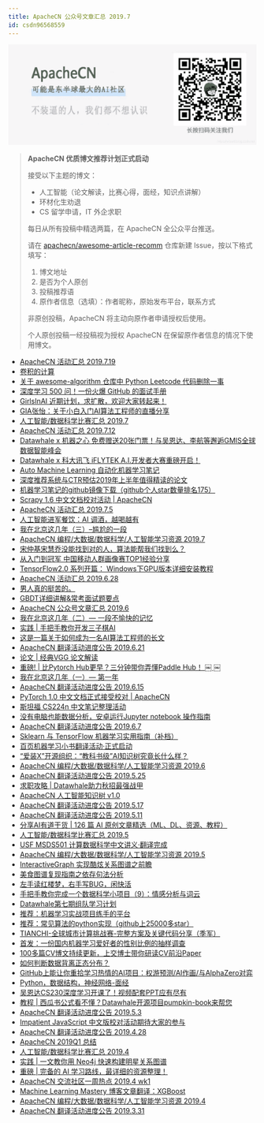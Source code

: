 ```yaml
---
title: ApacheCN 公众号文章汇总 2019.7
id: csdn96568559
---
```


![](../img/f5021522f77a7188443021e64a06fe1b.png)

> **ApacheCN 优质博文推荐计划正式启动**
> 
> 接受以下主题的博文：
> 
> *   人工智能（论文解读，比赛心得，面经，知识点讲解）
> *   环材化生劝退
> *   CS 留学申请，IT 外企求职
> 
> 每日从所有投稿中精选两篇，在 ApacheCN 全公众平台推送。
> 
> 请在 [apachecn/awesome-article-recomm](https://github.com/apachecn/awesome-article-recomm) 仓库新建 Issue，按以下格式填写：
> 
> 1.  博文地址
> 2.  是否为个人原创
> 3.  投稿推荐语
> 4.  原作者信息（选填）：作者昵称，原始发布平台，联系方式
> 
> 非原创投稿，ApacheCN 将主动向原作者申请授权后使用。
> 
> 个人原创投稿一经投稿视为授权 ApacheCN 在保留原作者信息的情况下使用博文。

*   [ApacheCN 活动汇总 2019.7.19](http://mp.weixin.qq.com/s?__biz=MzU3Mzg3OTQxNw==&mid=2247483879&idx=1&sn=e1f1a7f59ba0e9f34f9451be8041c8d8&chksm=fd3ba4f1ca4c2de7f63dd4c6366e77d786483976101c4d1b78edd3c47699189b42ebb6a9bb25#rd)
*   [卷积的计算](http://mp.weixin.qq.com/s?__biz=MzU3Mzg3OTQxNw==&mid=2247483875&idx=1&sn=36143922fcc9f97a60c0d624feb9ccbe&chksm=fd3ba4f5ca4c2de30e6e232f3db9adda56964a41087d2ea32e53e936bdda473888c41a2386c9#rd)
*   [关于 awesome-algorithm 仓库中 Python Leetcode 代码删除一事](http://mp.weixin.qq.com/s?__biz=MzU3Mzg3OTQxNw==&mid=2247483871&idx=1&sn=f0d8e0c5a48739f2e39897a6d0590e82&chksm=fd3ba4c9ca4c2ddf1a094c08928fcfd1c6b5f0576e17e6e8d5615acacb589d89a73a4be3cb2d#rd)
*   [深度学习 500 问！一份火爆 GitHub 的面试手册](http://mp.weixin.qq.com/s?__biz=MzU3Mzg3OTQxNw==&mid=2247483867&idx=1&sn=9f5b0357c2e84d10b75d72f15e456b4f&chksm=fd3ba4cdca4c2ddb944b2445d075bd2fc953dc800fad3b4e7ae6750a4db033919142d330afff#rd)
*   [GirlsInAI 近期计划，求扩散，欢迎大家转起来！](http://mp.weixin.qq.com/s?__biz=MzU3Mzg3OTQxNw==&mid=2247483865&idx=1&sn=974bc47a8b612be7e130e98204c772e8&chksm=fd3ba4cfca4c2dd91aec88a2338aa0276964437ca0bd803d437779f89375e57e5645b5fd9c95#rd)
*   [GIA张怡：关于小白入门AI算法工程师的直播分享](http://mp.weixin.qq.com/s?__biz=MzU3Mzg3OTQxNw==&mid=2247483865&idx=2&sn=32483321358e5929cc7e379620176094&chksm=fd3ba4cfca4c2dd981c85aee7e171e32f7f77acd7e85ea8e76048b4761f360c1d3702a64c276#rd)
*   [人工智能/数据科学比赛汇总 2019.7](http://mp.weixin.qq.com/s?__biz=MzU3Mzg3OTQxNw==&mid=2247483860&idx=1&sn=49a53825af3ac2413fd7bb6bc8a2563a&chksm=fd3ba4c2ca4c2dd440946fe6218758a8a7e95ec03b828265140499e21f80fa57b7624c99a209#rd)
*   [ApacheCN 活动汇总 2019.7.12](http://mp.weixin.qq.com/s?__biz=MzU3Mzg3OTQxNw==&mid=2247483855&idx=1&sn=9a117dbd249d11064b36ea13561040f2&chksm=fd3ba4d9ca4c2dcfbbdc11b5f37b8accf043352fa58c4f77bcd25852648cbd10e64c55de5866#rd)
*   [Datawhale x 机器之心 免费赠送20张门票！与吴恩达、李航等邂逅GMIS全球数据智能峰会](http://mp.weixin.qq.com/s?__biz=MzU3Mzg3OTQxNw==&mid=2247483848&idx=1&sn=e14a6ab3315fbb85926ae464f05a9ec4&chksm=fd3ba4deca4c2dc8837f2fd30273151d086d22f92e07e42216911faaad8ff62bea1b6da84639#rd)
*   [Datawhale x 科大讯飞 iFLYTEK A.I.开发者大赛重磅开启！](http://mp.weixin.qq.com/s?__biz=MzU3Mzg3OTQxNw==&mid=2247483843&idx=1&sn=f4231d7b968b48ee8f680ae141be9cc9&chksm=fd3ba4d5ca4c2dc3a9e65275a7fef2c4b1187f450d8aed80339ba747bbd3839fe65a301a68d3#rd)
*   [Auto Machine Learning 自动化机器学习笔记](http://mp.weixin.qq.com/s?__biz=MzU3Mzg3OTQxNw==&mid=2247483843&idx=2&sn=9a058a68b2a62affb2768e4fd4ec74e6&chksm=fd3ba4d5ca4c2dc327930d7a8b9bd97ec30216cb87bb41c9d5c25ba0cd7475c262d708a2a7d1#rd)
*   [深度推荐系统与CTR预估2019年上半年值得精读的论文](http://mp.weixin.qq.com/s?__biz=MzU3Mzg3OTQxNw==&mid=2247483841&idx=1&sn=f8fa375eda1ea495842defebb64c8a7e&chksm=fd3ba4d7ca4c2dc1c0456f9ea3818b36db7e8636cfb540512632cd65226191c50ba6e9d498c3#rd)
*   [机器学习笔记的github镜像下载（github个人star数量排名175）](http://mp.weixin.qq.com/s?__biz=MzU3Mzg3OTQxNw==&mid=2247483841&idx=2&sn=9424c4f65f1cf9e6607caab6527543de&chksm=fd3ba4d7ca4c2dc1dfb90ac4f8127868442f2579886d2bf1683fb4d6697691adc0c9268180c0#rd)
*   [Scrapy 1.6 中文文档校对活动 | ApacheCN](http://mp.weixin.qq.com/s?__biz=MzU3Mzg3OTQxNw==&mid=2247483839&idx=1&sn=03361db122a7a8f77cd0f450a059579b&chksm=fd3ba4a9ca4c2dbf456c169930d9b904193d7a7a780b00d1bac26011f4157608596c4fd6f88e#rd)
*   [ApacheCN 活动汇总 2019.7.5](http://mp.weixin.qq.com/s?__biz=MzU3Mzg3OTQxNw==&mid=2247483835&idx=1&sn=4695d32b91f134f10289ebebf17ab06d&chksm=fd3ba4adca4c2dbb25dacdb5917809e8e630d5fb1656a38cc3d91b08ef495b03df81aad465e5#rd)
*   [人工智能进军餐饮：AI 调酒，越喝越有](http://mp.weixin.qq.com/s?__biz=MzU3Mzg3OTQxNw==&mid=2247483829&idx=1&sn=13b2c247ef81ae4e417a3ce4f1c23177&chksm=fd3ba4a3ca4c2db55bf5c81cf4bda774ec9ead51434646263e36cc588cea3b0a60dc97451b4c#rd)
*   [我在北京这几年（三）–尴尬的一段](http://mp.weixin.qq.com/s?__biz=MzU3Mzg3OTQxNw==&mid=2247483829&idx=2&sn=dd39f0edbca3c1250c6cb929ebd600ab&chksm=fd3ba4a3ca4c2db56c03f275ae984a5ff6cd39502139b1934fa614ee4d072e79a57216ba10d1#rd)
*   [ApacheCN 编程/大数据/数据科学/人工智能学习资源 2019.7](http://mp.weixin.qq.com/s?__biz=MzU3Mzg3OTQxNw==&mid=2247483835&idx=2&sn=2dd80a128d56544450cae850df21eeaf&chksm=fd3ba4adca4c2dbb4ac785a63f6e00db6d9302dd8ffd6300c73e11bc4c4ac9d8b575ad4f5db1#rd)
*   [宋仲基宋慧乔没能找到对的人，算法能帮我们找到么？](http://mp.weixin.qq.com/s?__biz=MzU3Mzg3OTQxNw==&mid=2247483822&idx=1&sn=c75cbc2540650e96442fda51c884a0d2&chksm=fd3ba4b8ca4c2dae7e5a8ef2a1b2e1fb53e79d5feebfd62bdc1e710787756ccd3b5f4977ca1b#rd)
*   [从入门到冠军 中国移动人群画像赛TOP1经验分享](http://mp.weixin.qq.com/s?__biz=MzU3Mzg3OTQxNw==&mid=2247483822&idx=2&sn=3adcde11ce99ccfe214a8042ba1f9641&chksm=fd3ba4b8ca4c2dae281130ad6ece04eebf508ccfc8961e6c04f9fae45706269285c904c9c0c5#rd)
*   [TensorFlow2.0 系列开篇： Windows下GPU版本详细安装教程](http://mp.weixin.qq.com/s?__biz=MzU3Mzg3OTQxNw==&mid=2247483822&idx=3&sn=b13adac6dab1c735a114371620b831c8&chksm=fd3ba4b8ca4c2dae7da81b04f83b2fa8704f3a3f7ac9e2c95b96030785387530f2814d3e3b66#rd)
*   [ApacheCN 活动汇总 2019.6.28](http://mp.weixin.qq.com/s?__biz=MzU3Mzg3OTQxNw==&mid=2247483820&idx=1&sn=77a1601ec9ab6c852cfdf1be3e70440d&chksm=fd3ba4baca4c2dac366a3566dbd63b9265eb15b5fc50e38a1220e1e003edbdac258c1b278d78#rd)
*   [男人真的挺苦的。](http://mp.weixin.qq.com/s?__biz=MzU3Mzg3OTQxNw==&mid=2247483820&idx=2&sn=f4551992403b70e8c6ac6191e968942e&chksm=fd3ba4baca4c2dacf7f597f6653adfc8ce2e2c57fc05ce5cfd88a0520ca5ebe4194a5b1495c3#rd)
*   [GBDT详细讲解&常考面试题要点](http://mp.weixin.qq.com/s?__biz=MzU3Mzg3OTQxNw==&mid=2247483820&idx=3&sn=60a6782cd2d6db5f633a292e03abd984&chksm=fd3ba4baca4c2daccce04edc10deb1af20ad6898ffa39c1c8a153a21d660bdfd314f821b676c#rd)
*   [ApacheCN 公众号文章汇总 2019.6](http://mp.weixin.qq.com/s?__biz=MzU3Mzg3OTQxNw==&mid=2247483814&idx=1&sn=3f5a2a552c77f9d446d918399d322d29&chksm=fd3ba4b0ca4c2da6ec1baaa41614781f36bbefff167d7fcc4351135a312fcf7df0c0043ef1c2#rd)
*   [我在北京这几年（二）— 一段不愉快的记忆](http://mp.weixin.qq.com/s?__biz=MzU3Mzg3OTQxNw==&mid=2247483814&idx=2&sn=ce3da43a2394541246495edaed457a0f&chksm=fd3ba4b0ca4c2da622d2ce41d68b513e43900f4ba5a75ffaea972d84c5690cf92d8a694f40bb#rd)
*   [实践 | 手把手教你开发三子棋AI](http://mp.weixin.qq.com/s?__biz=MzU3Mzg3OTQxNw==&mid=2247483810&idx=1&sn=fe1f432063d5be942b240d973751a4df&chksm=fd3ba4b4ca4c2da289301e322beb599315af8524990dbac7eb1dfcd5dc650ee2e796f1daba4f#rd)
*   [这是一篇关于如何成为一名AI算法工程师的长文](http://mp.weixin.qq.com/s?__biz=MzU3Mzg3OTQxNw==&mid=2247483791&idx=1&sn=8563d3adddaf2bee230d1f0390ebf85f&chksm=fd3ba499ca4c2d8fd83c94dcc038926f770eabcdcc80a57d0da56521634e5eec18563c2f64e0#rd)
*   [ApacheCN 翻译活动进度公告 2019.6.21](http://mp.weixin.qq.com/s?__biz=MzU3Mzg3OTQxNw==&mid=2247483788&idx=1&sn=129f3d91562fcd95bab5e5d707281688&chksm=fd3ba49aca4c2d8c0044a1f41d594be1bfc0106ed9dce8344d26f69ef4a44e79e036d3d7c056#rd)
*   [论文 | 经典VGG 论文解读](http://mp.weixin.qq.com/s?__biz=MzU3Mzg3OTQxNw==&mid=2247483784&idx=1&sn=0b2c65b6083d92b41c5ab1dcd48354f3&chksm=fd3ba49eca4c2d8851bcd21fc3fe4d019f5daa68a1dbed13ac19ca22eefac5133a2c9ff9b59a#rd)
*   [重磅! | 比Pytorch Hub更早？三分钟带你弄懂Paddle Hub！ ￼ ￼](http://mp.weixin.qq.com/s?__biz=MzU3Mzg3OTQxNw==&mid=2247483776&idx=1&sn=7483bae6ebd4748bc9dd06c2fc8a22e1&chksm=fd3ba496ca4c2d80aa97110d54ab3f076be58ba09d2725f49cac59c8fbdd547dfd0f9bdc3730#rd)
*   [我在北京这几年（一）— 第一年](http://mp.weixin.qq.com/s?__biz=MzU3Mzg3OTQxNw==&mid=2247483776&idx=2&sn=bdaa09cf060874195237380057af7cb8&chksm=fd3ba496ca4c2d8034cc3cbd573a02bc2bfa43890068c3d36325dcc3dd6cc828765cb6e26b6f#rd)
*   [ApacheCN 翻译活动进度公告 2019.6.15](http://mp.weixin.qq.com/s?__biz=MzU3Mzg3OTQxNw==&mid=2247483774&idx=1&sn=2d327a3f8de5a1385577e1011601df80&chksm=fd3ba468ca4c2d7e4fbf2cefe29fc7722299f5f1f58da385d517aec7e19ed24d4d0e6a692deb#rd)
*   [PyTorch 1.0 中文文档正式接受校对 | ApacheCN](http://mp.weixin.qq.com/s?__biz=MzU3Mzg3OTQxNw==&mid=2247483770&idx=1&sn=306208508c0f2badff3ec17b452bc27e&chksm=fd3ba46cca4c2d7a3581be5f8032c482f8ec9bfd86e89ab511561eb0058768ea9d02f41e6979#rd)
*   [斯坦福 CS224n 中文笔记整理活动](http://mp.weixin.qq.com/s?__biz=MzU3Mzg3OTQxNw==&mid=2247483765&idx=1&sn=d5d34ffcb49c3e13735744065c2897be&chksm=fd3ba463ca4c2d75020373595e0d718f9d2d04441b0702c6b54747ca01b317192203ba255204#rd)
*   [没有电脑也能数据分析，安卓运行Jupyter notebook 操作指南](http://mp.weixin.qq.com/s?__biz=MzU3Mzg3OTQxNw==&mid=2247483765&idx=2&sn=a6928e6caaf2960cd00002c6babbd9e3&chksm=fd3ba463ca4c2d7572caa72e441cb28599ee3225aa6684083fd9d6994a3036b33965625b6430#rd)
*   [ApacheCN 翻译活动进度公告 2019.6.7](http://mp.weixin.qq.com/s?__biz=MzU3Mzg3OTQxNw==&mid=2247483760&idx=1&sn=ace138683f422228f725dd6e51791cd5&chksm=fd3ba466ca4c2d70713c3e31047ef6e814f0db93fed450714b14cfbab8a11b7acc69daffb2d4#rd)
*   [Sklearn 与 TensorFlow 机器学习实用指南（补档）](http://mp.weixin.qq.com/s?__biz=MzU3Mzg3OTQxNw==&mid=2247483756&idx=1&sn=4adbf27a145b7eeb78331c1c3a6a3ce9&chksm=fd3ba47aca4c2d6cf6588ce3e8f9416625c327362e9a55331287bde8b2cf7d8b087090bd8745#rd)
*   [百页机器学习小书翻译活动·正式启动](http://mp.weixin.qq.com/s?__biz=MzU3Mzg3OTQxNw==&mid=2247483750&idx=1&sn=51d7b91ce243afc308b18a5f528ff340&chksm=fd3ba470ca4c2d6604448447a29aebfc3a6f1a9a291779fc6bcc35a6c58b178683e229e9c19e#rd)
*   [“爱装X”开源组织：“教科书级”AI知识树究竟长什么样？](http://mp.weixin.qq.com/s?__biz=MzU3Mzg3OTQxNw==&mid=2247483745&idx=1&sn=dbac07683daacd68d450920f412f9011&chksm=fd3ba477ca4c2d615b214df5197ce0a37852bb7a0ba58b386c329e5413568b067e04cc2219ac#rd)
*   [ApacheCN 编程/大数据/数据科学/人工智能学习资源 2019.6](http://mp.weixin.qq.com/s?__biz=MzU3Mzg3OTQxNw==&mid=2247483743&idx=1&sn=c609b61ab4733c4a1e0219dac6084290&chksm=fd3ba449ca4c2d5f47dd9a022243dc482e6f289021efedb43eac2ba428fb4931f6f8ac7731e9#rd)
*   [ApacheCN 翻译活动进度公告 2019.5.25](http://mp.weixin.qq.com/s?__biz=MzU3Mzg3OTQxNw==&mid=2247483738&idx=1&sn=e217e1595f044f48bcc48132d3050d39&chksm=fd3ba44cca4c2d5a5ed524f2cb06d42a15c561b46635523fadd5cbbb9413967d17be2e40e02d#rd)
*   [求职攻略 | Datawhale助力秋招最强战甲](http://mp.weixin.qq.com/s?__biz=MzU3Mzg3OTQxNw==&mid=2247483738&idx=2&sn=6182de3ee4ff6737374eccf368034fb1&chksm=fd3ba44cca4c2d5a6cf56e2b04fad415c5f9de7320882f6c45bd84263e7b30b10905ca117a82#rd)
*   [ApacheCN 人工智能知识树 v1.0](http://mp.weixin.qq.com/s?__biz=MzU3Mzg3OTQxNw==&mid=2247483734&idx=1&sn=8ed0df66dc15b20ce7b7e8f739b371ec&chksm=fd3ba440ca4c2d56acb210857451519f5cd1412ba91c1023e72647d9623c00d1a614fbda434c#rd)
*   [ApacheCN 翻译活动进度公告 2019.5.17](http://mp.weixin.qq.com/s?__biz=MzU3Mzg3OTQxNw==&mid=2247483728&idx=1&sn=3ee0d6d9885bbccb0865ed8b2575319b&chksm=fd3ba446ca4c2d50e8b5786ec77dc618354e874259d37826cb388548a7cbe039a9e5ff158fa5#rd)
*   [ApacheCN 翻译活动进度公告 2019.5.11](http://mp.weixin.qq.com/s?__biz=MzU3Mzg3OTQxNw==&mid=2247483722&idx=1&sn=107db6b92285a009108b3e81d166dc83&chksm=fd3ba45cca4c2d4acd0068b9e9d0612f6c8131ddb4ccb171f3e35bc2eec684590f1378297910#rd)
*   [分享AI有道干货 | 126 篇 AI 原创文章精选（ML、DL、资源、教程）](http://mp.weixin.qq.com/s?__biz=MzU3Mzg3OTQxNw==&mid=2247483722&idx=2&sn=cda698529cebf891a6bd3eb8da7537b1&chksm=fd3ba45cca4c2d4aff80ce1bde7db90a245df36d95706051e770a03a957546523eeeb8c1d6fc#rd)
*   [人工智能/数据科学比赛汇总 2019.5](http://mp.weixin.qq.com/s?__biz=MzU3Mzg3OTQxNw==&mid=2247483715&idx=1&sn=7eeb70515b4e1271a2cad6a39e59a824&chksm=fd3ba455ca4c2d43ebfe7410fb61674f434c5a1af72200cd34e57187ace020d73fb6f4847f88#rd)
*   [USF MSDS501 计算数据科学中文讲义·翻译完成](http://mp.weixin.qq.com/s?__biz=MzU3Mzg3OTQxNw==&mid=2247483706&idx=1&sn=ca5f8323f96386bc20be77c8c7e26e10&chksm=fd3ba42cca4c2d3a2aac2981973733e96b519e4b6816526f2372798adab584a1dd006b07a770#rd)
*   [ApacheCN 编程/大数据/数据科学/人工智能学习资源 2019.5](http://mp.weixin.qq.com/s?__biz=MzU3Mzg3OTQxNw==&mid=2247483701&idx=1&sn=7bca5039f65ea99c21b12d1b8ad803b3&chksm=fd3ba423ca4c2d352cd70bb1bf8b74c9909f7711c4681b00b53ea92af6d8e57054717c313871#rd)
*   [InteractiveGraph 实现酷炫关系图谱之前瞻](http://mp.weixin.qq.com/s?__biz=MzU3Mzg3OTQxNw==&mid=2247483701&idx=2&sn=dbb17e8cd2fc5981e1d6fa65bb44bce2&chksm=fd3ba423ca4c2d359036432c260a2e3f2142eb28a24f453ceceb21f697b1fd3538cbabb1b810#rd)
*   [美食图谱复现指南之依存句法分析](http://mp.weixin.qq.com/s?__biz=MzU3Mzg3OTQxNw==&mid=2247483701&idx=3&sn=629ed18cec53b8a41b5c03a514e33836&chksm=fd3ba423ca4c2d355c3f75500eebd458f7407a5df61e2f18f4263c5ef4f172f8e8b78fa4a7a2#rd)
*   [左手读红楼梦，右手写BUG，闲快活](http://mp.weixin.qq.com/s?__biz=MzU3Mzg3OTQxNw==&mid=2247483701&idx=4&sn=dd3323fab4a6b91e0b611b8d8164ad65&chksm=fd3ba423ca4c2d358c3bd53a0d2fcf67998207e0c4136d1d4da7fcb64ffffe6401c255904494#rd)
*   [手把手教你完成一个数据科学小项目（9）：情感分析与词云](http://mp.weixin.qq.com/s?__biz=MzU3Mzg3OTQxNw==&mid=2247483701&idx=5&sn=8990f93ba9c18a501b271db4f0fbf5d3&chksm=fd3ba423ca4c2d35acf4ed592981e79630da1d1f203cb476ab1b9a265e4a7f923d196565c8e5#rd)
*   [Datawhale第七期组队学习计划](http://mp.weixin.qq.com/s?__biz=MzU3Mzg3OTQxNw==&mid=2247483695&idx=1&sn=6bf9125c4248444b409f48edd8dc91f6&chksm=fd3ba439ca4c2d2fe2dc5eabf36d9515f5637cf4d5e91abd949dcc4a535458944a44cf8596eb#rd)
*   [推荐：机器学习实战项目练手的平台](http://mp.weixin.qq.com/s?__biz=MzU3Mzg3OTQxNw==&mid=2247483695&idx=2&sn=8bd6df52af0d2697dc2eba46d1c52896&chksm=fd3ba439ca4c2d2f501dc1bea1797abbbfcf280d1cb2d042d1dbf90068af004eb3b93b062239#rd)
*   [推荐：常见算法的python实现（github上25000多star）](http://mp.weixin.qq.com/s?__biz=MzU3Mzg3OTQxNw==&mid=2247483695&idx=3&sn=482585bef9865aaa63f79339b2e02952&chksm=fd3ba439ca4c2d2f280b3a01f1e50c8fef8f2fb5caabecce0c88b7e03b72dd5b764b740e9e32#rd)
*   [TIANCHI-全球城市计算挑战赛-完整方案及关键代码分享（季军）](http://mp.weixin.qq.com/s?__biz=MzU3Mzg3OTQxNw==&mid=2247483695&idx=4&sn=0ab21ae1ad8898289e2384d99b25bdc0&chksm=fd3ba439ca4c2d2fff22ede24e9fe95a95f70618c25db6a82df4e9bf9fe2340d4d8d511f7845#rd)
*   [首发：一份国内机器学习爱好者的性别比例的抽样调查](http://mp.weixin.qq.com/s?__biz=MzU3Mzg3OTQxNw==&mid=2247483695&idx=5&sn=113cab7da16b8c1cb48a3070fd45d6d4&chksm=fd3ba439ca4c2d2ff03944b71bcd4acce74cfddac3e07ac3a09b6ec961988d62f4b1f82dd6ce#rd)
*   [100多篇CV博文持续更新，上交博士带你研读CV前沿Paper](http://mp.weixin.qq.com/s?__biz=MzU3Mzg3OTQxNw==&mid=2247483693&idx=1&sn=16d93cd27e47c49e04d77fa43663918c&chksm=fd3ba43bca4c2d2df43228fb17154d0347db9263b09cb6ad6f9c3c5ac3d8ff2178333bab4502#rd)
*   [如何判断数据背离正态分布？](http://mp.weixin.qq.com/s?__biz=MzU3Mzg3OTQxNw==&mid=2247483693&idx=2&sn=948521485be44392b01ab7e467e4bfe8&chksm=fd3ba43bca4c2d2dadb0e13b7b58c44d78a4e40159bfe97ab63c524a52401666e0ec3a40c054#rd)
*   [GitHub上能让你重拾学习热情的AI项目：权游预测/AI作画/与AlphaZero对弈](http://mp.weixin.qq.com/s?__biz=MzU3Mzg3OTQxNw==&mid=2247483693&idx=3&sn=30fbf7f4c8412e4e6f1f906cd97dc0e6&chksm=fd3ba43bca4c2d2d8e81f6752e268793f611861ca2826621c21b032f92c7963e1f0619cfba06#rd)
*   [Python，数据结构，神经网络-面经](http://mp.weixin.qq.com/s?__biz=MzU3Mzg3OTQxNw==&mid=2247483693&idx=4&sn=07405f58e819101721baff886b86fec2&chksm=fd3ba43bca4c2d2db701d02edc36570ce455b9f2b73e6710438b56f6ac4e9da17bffc6c2dd9d#rd)
*   [吴恩达CS230深度学习开课了！视频配套PPT应有尽有](http://mp.weixin.qq.com/s?__biz=MzU3Mzg3OTQxNw==&mid=2247483693&idx=5&sn=5e60fe3f59b9412b92ef42f5cff5d432&chksm=fd3ba43bca4c2d2da4f557e6af7fb5294d0a1c4d7aa92f62efee55ef6aa4c1ef5feea03b9c1a#rd)
*   [教程 | 西瓜书公式看不懂？Datawhale开源项目pumpkin-book来帮您](http://mp.weixin.qq.com/s?__biz=MzU3Mzg3OTQxNw==&mid=2247483691&idx=1&sn=f65c9555b3488927a71ccaca169a39ad&chksm=fd3ba43dca4c2d2b04bed851f7424b2a4da5cdbc7f284df54d7f2e571ee1c9afc33fd0aa1fdd#rd)
*   [ApacheCN 翻译活动进度公告 2019.5.3](http://mp.weixin.qq.com/s?__biz=MzU3Mzg3OTQxNw==&mid=2247483689&idx=1&sn=5c76ad4c9a68f27fa5846103ac15d304&chksm=fd3ba43fca4c2d2959e0b9bb8a9fc2904cf705c0352602b81e609f6e37c7514c6ab72fd357c1#rd)
*   [Impatient JavaScript 中文版校对活动期待大家的参与](http://mp.weixin.qq.com/s?__biz=MzU3Mzg3OTQxNw==&mid=2247483683&idx=1&sn=de834dabc6e5948b57cdf315c2370805&chksm=fd3ba435ca4c2d23ef50b9df7b603c6b4583bef85f19c5c949bf49de0eaed651ca3457054150#rd)
*   [ApacheCN 翻译活动进度公告 2019.4.28](http://mp.weixin.qq.com/s?__biz=MzU3Mzg3OTQxNw==&mid=2247483683&idx=2&sn=a630492b33648d9c6a7561382bc1feda&chksm=fd3ba435ca4c2d239d61f7f0112b232d712cb7789cd2eadbb7edf176811353c0085e48c272e7#rd)
*   [ApacheCN 2019Q1 总结](http://mp.weixin.qq.com/s?__biz=MzU3Mzg3OTQxNw==&mid=2247483683&idx=3&sn=f3a75604df7d7d4d8bbbf282bc0781dd&chksm=fd3ba435ca4c2d2302793847e3f53fde8ca32de20cbbcd3224cf8e03a834eb68d19607e44361#rd)
*   [人工智能/数据科学比赛汇总 2019.4](http://mp.weixin.qq.com/s?__biz=MzU3Mzg3OTQxNw==&mid=2247483683&idx=4&sn=429da8ac9982a73c44fe87c271280e9b&chksm=fd3ba435ca4c2d23c4e47bd733bed07acebfd158979f4a65db517341536845af8b66a2fdbbcc#rd)
*   [实践 | 一文教你用 Neo4j 快速构建明星关系图谱](http://mp.weixin.qq.com/s?__biz=MzU3Mzg3OTQxNw==&mid=2247483673&idx=1&sn=ea7ff7bf24171141578ab8db3414d599&chksm=fd3ba40fca4c2d193501b4fba2b758ecdfee7103035e73514b9c549810b793b706619d4884a8#rd)
*   [重磅 | 完备的 AI 学习路线，最详细的资源整理！](http://mp.weixin.qq.com/s?__biz=MzU3Mzg3OTQxNw==&mid=2247483671&idx=1&sn=9cfef67177b80d89bf734369f4a0de3c&chksm=fd3ba401ca4c2d1734eb9dcb859b82211e73405a0d066443bb06ef08ee304017177b91d1c0c1#rd)
*   [ApacheCN 交流社区一周热点 2019.4 wk1](http://mp.weixin.qq.com/s?__biz=MzU3Mzg3OTQxNw==&mid=2247483668&idx=1&sn=699b51d6fd77a34faf0dfbc194aaf0bb&chksm=fd3ba402ca4c2d1409cb461634eea1b0a84f7f3e8b98ac8d6c6e12aae9590dad1661d11efaab#rd)
*   [Machine Learning Mastery 博客文章翻译：XGBoost](http://mp.weixin.qq.com/s?__biz=MzU3Mzg3OTQxNw==&mid=2247483663&idx=1&sn=cc4673906dbe15015278fd3b8a5ff9a7&chksm=fd3ba419ca4c2d0f12af025e9d6e2ec982102831ab411a392a2e470ea50651e1914ca8c98d64#rd)
*   [ApacheCN 编程/大数据/数据科学/人工智能学习资源 2019.4](http://mp.weixin.qq.com/s?__biz=MzU3Mzg3OTQxNw==&mid=2247483658&idx=1&sn=ab57ccb8ad6a8fec14168e2dbd7fca27&chksm=fd3ba41cca4c2d0ac01a0e8a28074630148458ddac21c1fe3c2ebfeacc57097ff47e7bcc7041#rd)
*   [ApacheCN 翻译活动进度公告 2019.3.31](http://mp.weixin.qq.com/s?__biz=MzU3Mzg3OTQxNw==&mid=2247483653&idx=1&sn=641cb966567bdf054d8f70919c5cc329&chksm=fd3ba413ca4c2d0529748c57c6be9eb72f0c8dbd7555eb6bf7438828e38da7c6b59dd15016fc#rd)